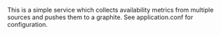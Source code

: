 This is a simple service which collects availability metrics from multiple sources and pushes them to a graphite.
See application.conf for configuration.